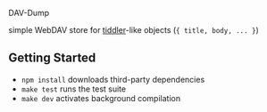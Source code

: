 DAV-Dump

simple WebDAV store for [tiddler](http://tiddlywiki.com/#Tiddlers)-like objects
(`{ title, body, ... }`)


Getting Started
---------------

* `npm install` downloads third-party dependencies
* `make test` runs the test suite
* `make dev` activates background compilation

